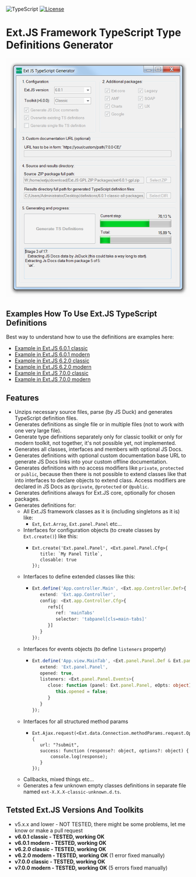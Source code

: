 ![TypeScript](https://img.shields.io/badge/TypeScript->=3.7-brightgreen.svg?style=plastic)
[![License](https://img.shields.io/badge/Licence-BSD3-brightgreen.svg?style=plastic)](https://raw.githubusercontent.com/ExtTS/generator/master/LICENSE)

# Ext.JS Framework TypeScript Type Definitions Generator

<div align="center">
  
![Ext.JS TS Types Generator](https://raw.githubusercontent.com/ExtTS/generator/master/ExtTsTypesGenerator/App/gfx/printscreen.png)

</div>

## Examples How To Use Ext.JS TypeScript Definitions
Best way to understand how to use the definitions are examples here:  
- [Example in Ext.JS 6.0.1 classic](https://github.com/ExtTS/example-project-601-classic)  
- [Example in Ext.JS 6.0.1 modern](https://github.com/ExtTS/example-project-601-modern)  
- [Example in Ext.JS 6.2.0 classic](https://github.com/ExtTS/example-project-620-classic)  
- [Example in Ext.JS 6.2.0 modern](https://github.com/ExtTS/example-project-620-modern)  
- [Example in Ext.JS 7.0.0 classic](https://github.com/ExtTS/example-project-700-classic)  
- [Example in Ext.JS 7.0.0 modern](https://github.com/ExtTS/example-project-700-modern)  

## Features
- Unzips necessary source files, parse (by JS Duck) and generates TypeScript definition files.
- Generates definitions as single file or in multiple files (not to work with one very large file).
- Generate type definitions separately only for classic toolkit or only for modern toolkit, not together, it's not possible yet, not implemented.
- Generates all classes, interfaces and members with optional JS Docs.
- Generates definitions with optional custom documentation base URL 
  to generate JS Docs links into your custom offline documentation.
- Generates definitions with no access modifiers like `private`, `protected` or `public`,
  because then there is not possible to extend classes like that into interfaces to declare
  objects to extend class. Access modifiers are declared in JS Docs as `@private`, 
  `@protected` or `@public`.
- Generates definitions always for Ext.JS core, optionally for chosen packages.
- Generates definitions for:
  - All Ext.JS framework classes as it is (including singletons as it is) like:
    - `Ext`, `Ext.Array`, `Ext.panel.Panel` etc...
  - Interfaces for configuration objects (to create classes by `Ext.create()`) like this:
    - ```
      Ext.create('Ext.panel.Panel', <Ext.panel.Panel.Cfg>{
         title: `My Panel Title`,
         closable: true
      });
      ```
  - Interfaces to define extended classes like this:
    - ```ts
      Ext.define('App.controller.Main', <Ext.app.Controller.Def>{
         extend: 'Ext.app.Controller',
         config: <Ext.app.Controller.Cfg>{
            refs[{
               ref: 'mainTabs'
               selector: 'tabpanel[cls=main-tabs]'
            }]
         }
      });
      ```
  - Interfaces for events objects (to define `listeners` property)
    - ```typescript
      Ext.define('App.view.MainTab', <Ext.panel.Panel.Def & Ext.panel.Panel.Cfg>{
         extend: 'Ext.panel.Panel',
         opened: true,
         listeners: <Ext.panel.Panel.Events>{
            close: function (panel: Ext.panel.Panel, eOpts: object) {
               this.opened = false;
            }
         }
      });
      ```
  - Interfaces for all structured method params
    - ```
      Ext.Ajax.request(<Ext.data.Connection.methodParams.request.Options>{
         url: "?submit",
         success: function (response?: object, options?: object) {
             console.log(response);
         }
      });
      ```
  - Callbacks, mixed things etc...
  - Generates a few unknown empty classes definitions in separate file named `ext-X.X.X-classic-unknown.d.ts`.

## Tetsted Ext.JS Versions And Toolkits
- v5.x.x and lower - NOT TESTED, there might be some problems, let me know or make a pull request
- **v6.0.1 classic - TESTED, working OK**
- **v6.0.1 modern - TESTED, working OK**
- **v6.2.0 classic - TESTED, working OK**
- **v6.2.0 modern - TESTED, working OK** (1 error fixed manually)
- **v7.0.0 classic - TESTED, working OK**
- **v7.0.0 modern - TESTED, working OK** (5 errors fixed manually)
